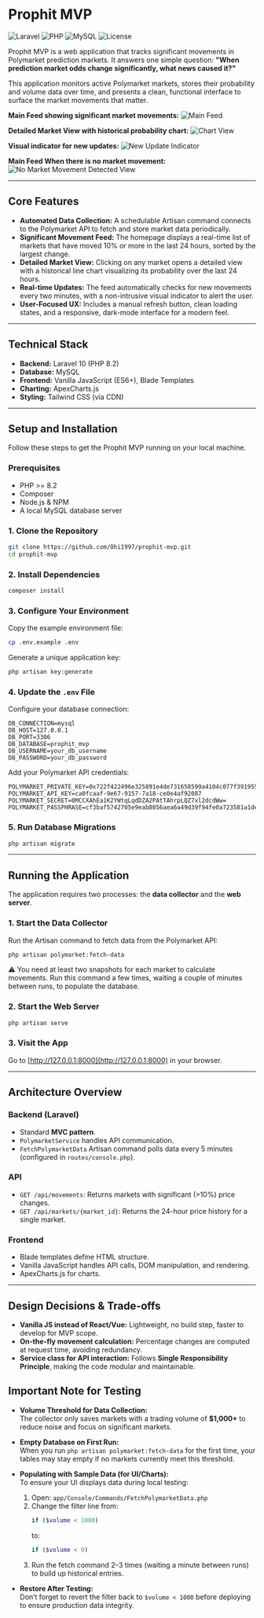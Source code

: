 # Prophit MVP

![Laravel](https://img.shields.io/badge/Laravel-10.x-FF2D20?logo=laravel&logoColor=white)
![PHP](https://img.shields.io/badge/PHP-%3E=8.2-777BB4?logo=php&logoColor=white)
![MySQL](https://img.shields.io/badge/MySQL-Database-4479A1?logo=mysql&logoColor=white)
![License](https://img.shields.io/badge/License-MIT-green)

Prophit MVP is a web application that tracks significant movements in Polymarket prediction markets. It answers one simple question: **"When prediction market odds change significantly, what news caused it?"**

This application monitors active Polymarket markets, stores their probability and volume data over time, and presents a clean, functional interface to surface the market movements that matter.

**Main Feed showing significant market movements:**
![Main Feed](https://github.com/user-attachments/assets/58c17c4e-7585-4415-9d58-f8ac7523f4e2)

**Detailed Market View with historical probability chart:**
![Chart View](https://github.com/user-attachments/assets/7881ae6d-9c52-42bf-a80d-69eb231df895)

**Visual indicator for new updates:**
![New Update Indicator](https://github.com/user-attachments/assets/03a8cb59-1584-4a9b-ab7e-d96f2c5528c9)

**Main Feed When there is no market movement:**
![No Market Movement Detected View](https://github.com/user-attachments/assets/84a3ec99-dc6e-4fd4-8e07-b706f232ddef)

---

## Core Features

- **Automated Data Collection:** A schedulable Artisan command connects to the Polymarket API to fetch and store market data periodically.
- **Significant Movement Feed:** The homepage displays a real-time list of markets that have moved 10% or more in the last 24 hours, sorted by the largest change.
- **Detailed Market View:** Clicking on any market opens a detailed view with a historical line chart visualizing its probability over the last 24 hours.
- **Real-time Updates:** The feed automatically checks for new movements every two minutes, with a non-intrusive visual indicator to alert the user.
- **User-Focused UX:** Includes a manual refresh button, clean loading states, and a responsive, dark-mode interface for a modern feel.

---

## Technical Stack

- **Backend:** Laravel 10 (PHP 8.2)
- **Database:** MySQL
- **Frontend:** Vanilla JavaScript (ES6+), Blade Templates
- **Charting:** ApexCharts.js
- **Styling:** Tailwind CSS (via CDN)

---

## Setup and Installation

Follow these steps to get the Prophit MVP running on your local machine.

### Prerequisites

- PHP >= 8.2  
- Composer  
- Node.js & NPM  
- A local MySQL database server  

### 1. Clone the Repository

```bash
git clone https://github.com/Ohi1997/prophit-mvp.git
cd prophit-mvp
```

### 2. Install Dependencies

```bash
composer install
```

### 3. Configure Your Environment

Copy the example environment file:

```bash
cp .env.example .env
```

Generate a unique application key:

```bash
php artisan key:generate
```

### 4. Update the `.env` File

Configure your database connection:

```dotenv
DB_CONNECTION=mysql
DB_HOST=127.0.0.1
DB_PORT=3306
DB_DATABASE=prophit_mvp
DB_USERNAME=your_db_username
DB_PASSWORD=your_db_password
```

Add your Polymarket API credentials:

```dotenv
POLYMARKET_PRIVATE_KEY=0x722f422496e325891e4de731658599a4104c077f391955b7dba8d1c7e3bd5f0e
POLYMARKET_API_KEY=ca0fcaaf-9e67-9157-7a18-ce0e4af92087
POLYMARKET_SECRET=0MCCXAhEa1K2YWtqLqdDZA2PAtTAhrpLQZ7xl2dcdWw=
POLYMARKET_PASSPHRASE=cf3baf5742705e9eab8056aea6a49d39f94fe0a723581a1dee0fcb2d8b2ac096
```

### 5. Run Database Migrations

```bash
php artisan migrate
```

---

## Running the Application

The application requires two processes: the **data collector** and the **web server**.

### 1. Start the Data Collector

Run the Artisan command to fetch data from the Polymarket API:

```bash
php artisan polymarket:fetch-data
```

⚠️ You need at least two snapshots for each market to calculate movements. Run this command a few times, waiting a couple of minutes between runs, to populate the database.

### 2. Start the Web Server

```bash
php artisan serve
```

### 3. Visit the App

Go to [http://127.0.0.1:8000](http://127.0.0.1:8000) in your browser.

---

## Architecture Overview

### Backend (Laravel)
- Standard **MVC pattern**.
- `PolymarketService` handles API communication.
- `FetchPolymarketData` Artisan command polls data every 5 minutes (configured in `routes/console.php`).

### API
- `GET /api/movements`: Returns markets with significant (>10%) price changes.  
- `GET /api/markets/{market_id}`: Returns the 24-hour price history for a single market.  

### Frontend
- Blade templates define HTML structure.  
- Vanilla JavaScript handles API calls, DOM manipulation, and rendering.  
- ApexCharts.js for charts.  

---

## Design Decisions & Trade-offs

- **Vanilla JS instead of React/Vue:** Lightweight, no build step, faster to develop for MVP scope.  
- **On-the-fly movement calculation:** Percentage changes are computed at request time, avoiding redundancy.  
- **Service class for API interaction:** Follows **Single Responsibility Principle**, making the code modular and maintainable.

## Important Note for Testing

- **Volume Threshold for Data Collection:**  
  The collector only saves markets with a trading volume of **$1,000+** to reduce noise and focus on significant markets.  

- **Empty Database on First Run:**  
  When you run `php artisan polymarket:fetch-data` for the first time, your tables may stay empty if no markets currently meet this threshold.  

- **Populating with Sample Data (for UI/Charts):**  
  To ensure your UI displays data during local testing:  
  1. Open: `app/Console/Commands/FetchPolymarketData.php`  
  2. Change the filter line from:  
     ```php
     if ($volume < 1000)
     ```  
     to:  
     ```php
     if ($volume < 0)
     ```  
  3. Run the fetch command 2–3 times (waiting a minute between runs) to build up historical entries.  

- **Restore After Testing:**  
  Don’t forget to revert the filter back to `$volume < 1000` before deploying to ensure production data integrity.
